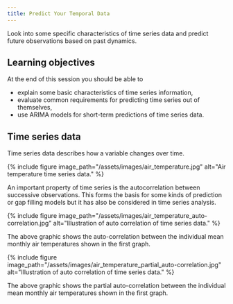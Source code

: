 ```yaml
---
title: Predict Your Temporal Data
---
```

Look into some specific characteristics of time series data and predict future observations based on past dynamics.

<!--more-->

## Learning objectives
At the end of this session you should be able to
* explain some basic characteristics of time series information,
* evaluate common requirements for predicting time series out of themselves,
* use ARIMA models for short-term predictions of time series data.


## Time series data
Time series data describes how a variable changes over time. 

{% include figure image_path="/assets/images/air_temperature.jpg" alt="Air temperature time series data." %}

An important property of time series is the autocorrelation between successive observations. This forms the basis for some kinds of prediction or gap filling models but it has also be considered in time series analysis.

{% include figure image_path="/assets/images/air_temperature_auto-correlation.jpg" alt="Illustration of auto correlation of time series data." %}

The above graphic shows the auto-correlation between the individual mean monthly air temperatures shown in the first graph.

{% include figure image_path="/assets/images/air_temperature_partial_auto-correlation.jpg" alt="Illustration of auto correlation of time series data." %}

The above graphic shows the partial auto-correlation between the individual mean monthly air temperatures shown in the first graph.